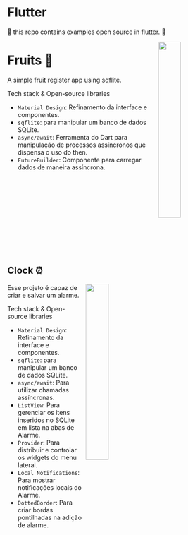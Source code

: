 # Flutter
📱 this repo contains examples open source in flutter. 🚀

<img src="https://user-images.githubusercontent.com/26925002/151969647-346d95a7-eaf7-4fd7-8ba3-03da78c60713.gif" align="right" width="32%"/>

# Fruits 🍇
A simple fruit register app using sqflite.

Tech stack & Open-source libraries
- `Material Design`: Refinamento da interface e componentes.
- `sqflite`: para manipular um banco de dados SQLite.
- `async/await`: Ferramenta do Dart para manipulação de processos assíncronos que dispensa o uso do then.
- `FutureBuilder`: Componente para carregar dados de maneira assíncrona.


<br><br><br><br><br><br><br><br><br><br>

## Clock ⏰

<img src="https://user-images.githubusercontent.com/26925002/154329249-3f19fc4e-5943-47b8-9372-dbe6326a0973.gif" align="right" width="32%"/>

Esse projeto é capaz de criar e salvar um alarme.

Tech stack & Open-source libraries
- `Material Design`: Refinamento da interface e componentes.
- `sqflite`: para manipular um banco de dados SQLite.
- `async/await`: Para utilizar chamadas assíncronas.
- `ListView`: Para gerenciar os itens inseridos no SQLite em lista na abas de Alarme.
- `Provider`: Para distribuir e controlar os widgets do menu lateral.
- `Local Notifications`: Para mostrar notificações locais do Alarme.
- `DottedBorder`: Para criar bordas pontilhadas na adição de alarme.
